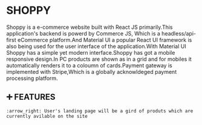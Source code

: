 # SHOPPY
Shoppy is a e-commerce website built with React JS primarily.This application's backend is powerd by Commerce JS, Which is a headless/api-first eCommerce platform.And Material UI a popular React UI framework is also being used for the user interface of the application.With Material UI Shoppy has a simple yet modern interface.Shoppy has got a mobile responsive design.In PC products are shown as in a grid and for mobiles it automatically renders it to a coloumn of cards.Payment gateway is implemented with Stripe,Which is a   globally acknowldeged payment processing platform.

## :heavy_plus_sign: FEATURES
    :arrow_right: User's landing page will be a gird of produts which are currently avilable on the site
